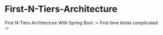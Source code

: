 # First-N-Tiers-Architecture
First N-Tiers Architecture With Spring Boot :>
First time kinda complicated :>
